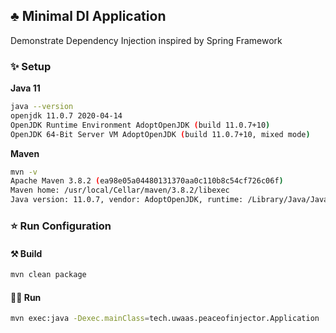 ## ♣️  Minimal DI Application
Demonstrate Dependency Injection inspired by Spring Framework

### ✨ Setup
**Java 11**
```bash
java --version                                                       
openjdk 11.0.7 2020-04-14
OpenJDK Runtime Environment AdoptOpenJDK (build 11.0.7+10)
OpenJDK 64-Bit Server VM AdoptOpenJDK (build 11.0.7+10, mixed mode)
```

**Maven**
```bash
mvn -v    
Apache Maven 3.8.2 (ea98e05a04480131370aa0c110b8c54cf726c06f)
Maven home: /usr/local/Cellar/maven/3.8.2/libexec
Java version: 11.0.7, vendor: AdoptOpenJDK, runtime: /Library/Java/JavaVirtualMachines/adoptopenjdk-11.jdk/Contents/Home
```

### ⭐️ Run Configuration
#### ⚒ Build   
```bash
mvn clean package
```

#### 🏃‍♂ Run
```bash
mvn exec:java -Dexec.mainClass=tech.uwaas.peaceofinjector.Application
```



